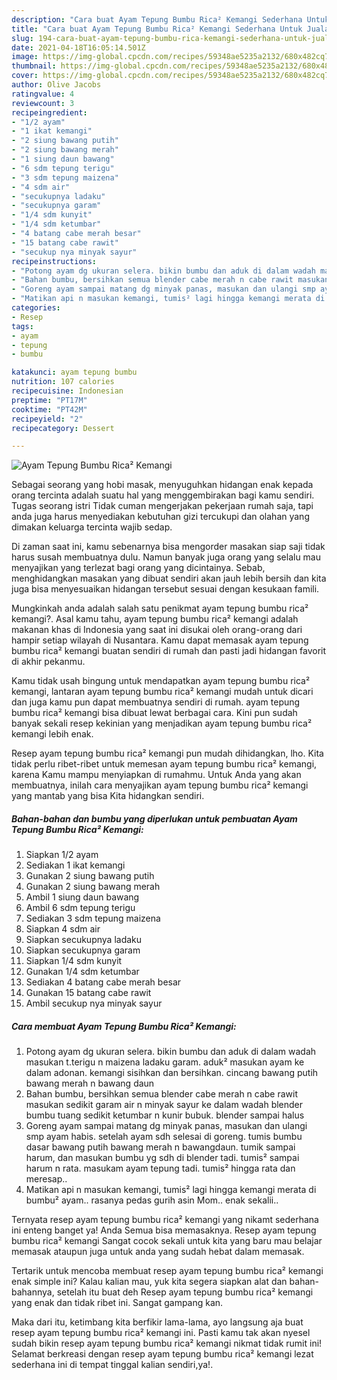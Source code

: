 ```yaml
---
description: "Cara buat Ayam Tepung Bumbu Rica² Kemangi Sederhana Untuk Jualan"
title: "Cara buat Ayam Tepung Bumbu Rica² Kemangi Sederhana Untuk Jualan"
slug: 194-cara-buat-ayam-tepung-bumbu-rica-kemangi-sederhana-untuk-jualan
date: 2021-04-18T16:05:14.501Z
image: https://img-global.cpcdn.com/recipes/59348ae5235a2132/680x482cq70/ayam-tepung-bumbu-rica-kemangi-foto-resep-utama.jpg
thumbnail: https://img-global.cpcdn.com/recipes/59348ae5235a2132/680x482cq70/ayam-tepung-bumbu-rica-kemangi-foto-resep-utama.jpg
cover: https://img-global.cpcdn.com/recipes/59348ae5235a2132/680x482cq70/ayam-tepung-bumbu-rica-kemangi-foto-resep-utama.jpg
author: Olive Jacobs
ratingvalue: 4
reviewcount: 3
recipeingredient:
- "1/2 ayam"
- "1 ikat kemangi"
- "2 siung bawang putih"
- "2 siung bawang merah"
- "1 siung daun bawang"
- "6 sdm tepung terigu"
- "3 sdm tepung maizena"
- "4 sdm air"
- "secukupnya ladaku"
- "secukupnya garam"
- "1/4 sdm kunyit"
- "1/4 sdm ketumbar"
- "4 batang cabe merah besar"
- "15 batang cabe rawit"
- "secukup nya minyak sayur"
recipeinstructions:
- "Potong ayam dg ukuran selera. bikin bumbu dan aduk di dalam wadah masukan t.terigu n maizena ladaku garam. aduk² masukan ayam ke dalam adonan. kemangi sisihkan dan bersihkan. cincang bawang putih bawang merah n bawang daun"
- "Bahan bumbu, bersihkan semua blender cabe merah n cabe rawit masukan sedikit garam air n minyak sayur ke dalam wadah blender bumbu tuang sedikit ketumbar n kunir bubuk. blender sampai halus"
- "Goreng ayam sampai matang dg minyak panas, masukan dan ulangi smp ayam habis. setelah ayam sdh selesai di goreng. tumis bumbu dasar bawang putih bawang merah n bawangdaun. tumik sampai harum, dan masukan bumbu yg sdh di blender tadi. tumis² sampai harum n rata. masukam ayam tepung tadi. tumis² hingga rata dan meresap.."
- "Matikan api n masukan kemangi, tumis² lagi hingga kemangi merata di bumbu² ayam.. rasanya pedas gurih asin Mom.. enak sekalii.."
categories:
- Resep
tags:
- ayam
- tepung
- bumbu

katakunci: ayam tepung bumbu 
nutrition: 107 calories
recipecuisine: Indonesian
preptime: "PT17M"
cooktime: "PT42M"
recipeyield: "2"
recipecategory: Dessert

---
```



![Ayam Tepung Bumbu Rica² Kemangi](https://img-global.cpcdn.com/recipes/59348ae5235a2132/680x482cq70/ayam-tepung-bumbu-rica-kemangi-foto-resep-utama.jpg)

Sebagai seorang yang hobi masak, menyuguhkan hidangan enak kepada orang tercinta adalah suatu hal yang menggembirakan bagi kamu sendiri. Tugas seorang istri Tidak cuman mengerjakan pekerjaan rumah saja, tapi anda juga harus menyediakan kebutuhan gizi tercukupi dan olahan yang dimakan keluarga tercinta wajib sedap.

Di zaman  saat ini, kamu sebenarnya bisa mengorder masakan siap saji tidak harus susah membuatnya dulu. Namun banyak juga orang yang selalu mau menyajikan yang terlezat bagi orang yang dicintainya. Sebab, menghidangkan masakan yang dibuat sendiri akan jauh lebih bersih dan kita juga bisa menyesuaikan hidangan tersebut sesuai dengan kesukaan famili. 



Mungkinkah anda adalah salah satu penikmat ayam tepung bumbu rica² kemangi?. Asal kamu tahu, ayam tepung bumbu rica² kemangi adalah makanan khas di Indonesia yang saat ini disukai oleh orang-orang dari hampir setiap wilayah di Nusantara. Kamu dapat memasak ayam tepung bumbu rica² kemangi buatan sendiri di rumah dan pasti jadi hidangan favorit di akhir pekanmu.

Kamu tidak usah bingung untuk mendapatkan ayam tepung bumbu rica² kemangi, lantaran ayam tepung bumbu rica² kemangi mudah untuk dicari dan juga kamu pun dapat membuatnya sendiri di rumah. ayam tepung bumbu rica² kemangi bisa dibuat lewat berbagai cara. Kini pun sudah banyak sekali resep kekinian yang menjadikan ayam tepung bumbu rica² kemangi lebih enak.

Resep ayam tepung bumbu rica² kemangi pun mudah dihidangkan, lho. Kita tidak perlu ribet-ribet untuk memesan ayam tepung bumbu rica² kemangi, karena Kamu mampu menyiapkan di rumahmu. Untuk Anda yang akan membuatnya, inilah cara menyajikan ayam tepung bumbu rica² kemangi yang mantab yang bisa Kita hidangkan sendiri.

<!--inarticleads1-->

##### Bahan-bahan dan bumbu yang diperlukan untuk pembuatan Ayam Tepung Bumbu Rica² Kemangi:

1. Siapkan 1/2 ayam
1. Sediakan 1 ikat kemangi
1. Gunakan 2 siung bawang putih
1. Gunakan 2 siung bawang merah
1. Ambil 1 siung daun bawang
1. Ambil 6 sdm tepung terigu
1. Sediakan 3 sdm tepung maizena
1. Siapkan 4 sdm air
1. Siapkan secukupnya ladaku
1. Siapkan secukupnya garam
1. Siapkan 1/4 sdm kunyit
1. Gunakan 1/4 sdm ketumbar
1. Sediakan 4 batang cabe merah besar
1. Gunakan 15 batang cabe rawit
1. Ambil secukup nya minyak sayur




<!--inarticleads2-->

##### Cara membuat Ayam Tepung Bumbu Rica² Kemangi:

1. Potong ayam dg ukuran selera. bikin bumbu dan aduk di dalam wadah masukan t.terigu n maizena ladaku garam. aduk² masukan ayam ke dalam adonan. kemangi sisihkan dan bersihkan. cincang bawang putih bawang merah n bawang daun
1. Bahan bumbu, bersihkan semua blender cabe merah n cabe rawit masukan sedikit garam air n minyak sayur ke dalam wadah blender bumbu tuang sedikit ketumbar n kunir bubuk. blender sampai halus
1. Goreng ayam sampai matang dg minyak panas, masukan dan ulangi smp ayam habis. setelah ayam sdh selesai di goreng. tumis bumbu dasar bawang putih bawang merah n bawangdaun. tumik sampai harum, dan masukan bumbu yg sdh di blender tadi. tumis² sampai harum n rata. masukam ayam tepung tadi. tumis² hingga rata dan meresap..
1. Matikan api n masukan kemangi, tumis² lagi hingga kemangi merata di bumbu² ayam.. rasanya pedas gurih asin Mom.. enak sekalii..




Ternyata resep ayam tepung bumbu rica² kemangi yang nikamt sederhana ini enteng banget ya! Anda Semua bisa memasaknya. Resep ayam tepung bumbu rica² kemangi Sangat cocok sekali untuk kita yang baru mau belajar memasak ataupun juga untuk anda yang sudah hebat dalam memasak.

Tertarik untuk mencoba membuat resep ayam tepung bumbu rica² kemangi enak simple ini? Kalau kalian mau, yuk kita segera siapkan alat dan bahan-bahannya, setelah itu buat deh Resep ayam tepung bumbu rica² kemangi yang enak dan tidak ribet ini. Sangat gampang kan. 

Maka dari itu, ketimbang kita berfikir lama-lama, ayo langsung aja buat resep ayam tepung bumbu rica² kemangi ini. Pasti kamu tak akan nyesel sudah bikin resep ayam tepung bumbu rica² kemangi nikmat tidak rumit ini! Selamat berkreasi dengan resep ayam tepung bumbu rica² kemangi lezat sederhana ini di tempat tinggal kalian sendiri,ya!.

